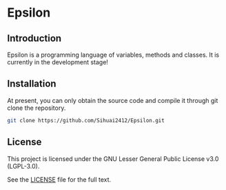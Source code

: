 # Epsilon

## Introduction

Epsilon is a programming language of variables, methods and classes. It is currently in the development stage!

## Installation

At present, you can only obtain the source code and compile it through git clone the repository.

``` bash
git clone https://github.com/Sihuai2412/Epsilon.git
```

## License

This project is licensed under the GNU Lesser General Public License v3.0 (LGPL-3.0).

See the [LICENSE](LICENSE) file for the full text.
